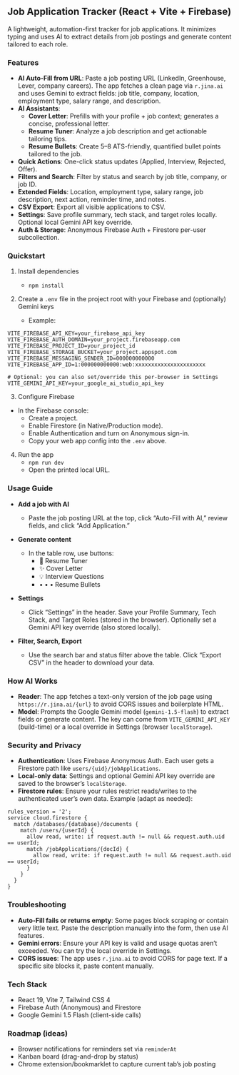 ## Job Application Tracker (React + Vite + Firebase)

A lightweight, automation-first tracker for job applications. It minimizes typing and uses AI to extract details from job postings and generate content tailored to each role.

### Features

- **AI Auto-Fill from URL**: Paste a job posting URL (LinkedIn, Greenhouse, Lever, company careers). The app fetches a clean page via `r.jina.ai` and uses Gemini to extract fields: job title, company, location, employment type, salary range, and description.
- **AI Assistants**:
  - **Cover Letter**: Prefills with your profile + job context; generates a concise, professional letter.
  - **Resume Tuner**: Analyze a job description and get actionable tailoring tips.
  - **Resume Bullets**: Create 5–8 ATS-friendly, quantified bullet points tailored to the job.
- **Quick Actions**: One-click status updates (Applied, Interview, Rejected, Offer).
- **Filters and Search**: Filter by status and search by job title, company, or job ID.
- **Extended Fields**: Location, employment type, salary range, job description, next action, reminder time, and notes.
- **CSV Export**: Export all visible applications to CSV.
- **Settings**: Save profile summary, tech stack, and target roles locally. Optional local Gemini API key override.
- **Auth & Storage**: Anonymous Firebase Auth + Firestore per-user subcollection.

### Quickstart

1. Install dependencies
   - `npm install`

2. Create a `.env` file in the project root with your Firebase and (optionally) Gemini keys
   - Example:
```
VITE_FIREBASE_API_KEY=your_firebase_api_key
VITE_FIREBASE_AUTH_DOMAIN=your_project.firebaseapp.com
VITE_FIREBASE_PROJECT_ID=your_project_id
VITE_FIREBASE_STORAGE_BUCKET=your_project.appspot.com
VITE_FIREBASE_MESSAGING_SENDER_ID=000000000000
VITE_FIREBASE_APP_ID=1:000000000000:web:xxxxxxxxxxxxxxxxxxxxxx

# Optional: you can also set/override this per-browser in Settings
VITE_GEMINI_API_KEY=your_google_ai_studio_api_key
```

3. Configure Firebase
- In the Firebase console:
  - Create a project.
  - Enable Firestore (in Native/Production mode).
  - Enable Authentication and turn on Anonymous sign-in.
  - Copy your web app config into the `.env` above.

4. Run the app
   - `npm run dev`
   - Open the printed local URL.

### Usage Guide

- **Add a job with AI**
  - Paste the job posting URL at the top, click “Auto-Fill with AI,” review fields, and click “Add Application.”

- **Generate content**
  - In the table row, use buttons:
    - 📄 Resume Tuner
    - ✨ Cover Letter
    - 💡 Interview Questions
    - • • • Resume Bullets

- **Settings**
  - Click “Settings” in the header. Save your Profile Summary, Tech Stack, and Target Roles (stored in the browser). Optionally set a Gemini API key override (also stored locally).

- **Filter, Search, Export**
  - Use the search bar and status filter above the table. Click “Export CSV” in the header to download your data.

### How AI Works

- **Reader**: The app fetches a text-only version of the job page using `https://r.jina.ai/{url}` to avoid CORS issues and boilerplate HTML.
- **Model**: Prompts the Google Gemini model (`gemini-1.5-flash`) to extract fields or generate content. The key can come from `VITE_GEMINI_API_KEY` (build-time) or a local override in Settings (browser `localStorage`).

### Security and Privacy

- **Authentication**: Uses Firebase Anonymous Auth. Each user gets a Firestore path like `users/{uid}/jobApplications`.
- **Local-only data**: Settings and optional Gemini API key override are saved to the browser’s `localStorage`.
- **Firestore rules**: Ensure your rules restrict reads/writes to the authenticated user’s own data. Example (adapt as needed):
```
rules_version = '2';
service cloud.firestore {
  match /databases/{database}/documents {
    match /users/{userId} {
      allow read, write: if request.auth != null && request.auth.uid == userId;
      match /jobApplications/{docId} {
        allow read, write: if request.auth != null && request.auth.uid == userId;
      }
    }
  }
}
```

### Troubleshooting

- **Auto-Fill fails or returns empty**: Some pages block scraping or contain very little text. Paste the description manually into the form, then use AI features.
- **Gemini errors**: Ensure your API key is valid and usage quotas aren’t exceeded. You can try the local override in Settings.
- **CORS issues**: The app uses `r.jina.ai` to avoid CORS for page text. If a specific site blocks it, paste content manually.

### Tech Stack

- React 19, Vite 7, Tailwind CSS 4
- Firebase Auth (Anonymous) and Firestore
- Google Gemini 1.5 Flash (client-side calls)

### Roadmap (ideas)

- Browser notifications for reminders set via `reminderAt`
- Kanban board (drag-and-drop by status)
- Chrome extension/bookmarklet to capture current tab’s job posting

